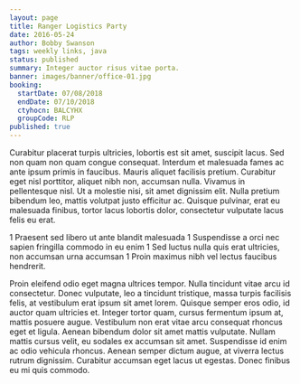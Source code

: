 ```yaml
---
layout: page
title: Ranger Logistics Party
date: 2016-05-24
author: Bobby Swanson
tags: weekly links, java
status: published
summary: Integer auctor risus vitae porta.
banner: images/banner/office-01.jpg
booking:
  startDate: 07/08/2018
  endDate: 07/10/2018
  ctyhocn: BALCYHX
  groupCode: RLP
published: true
---
```

Curabitur placerat turpis ultricies, lobortis est sit amet, suscipit lacus. Sed non quam non quam congue consequat. Interdum et malesuada fames ac ante ipsum primis in faucibus. Mauris aliquet facilisis pretium. Curabitur eget nisl porttitor, aliquet nibh non, accumsan nulla. Vivamus in pellentesque nisl. Ut a molestie nisi, sit amet dignissim elit. Nulla pretium bibendum leo, mattis volutpat justo efficitur ac. Quisque pulvinar, erat eu malesuada finibus, tortor lacus lobortis dolor, consectetur vulputate lacus felis eu erat.

1 Praesent sed libero ut ante blandit malesuada
1 Suspendisse a orci nec sapien fringilla commodo in eu enim
1 Sed luctus nulla quis erat ultricies, non accumsan urna accumsan
1 Proin maximus nibh vel lectus faucibus hendrerit.

Proin eleifend odio eget magna ultrices tempor. Nulla tincidunt vitae arcu id consectetur. Donec vulputate, leo a tincidunt tristique, massa turpis facilisis felis, at vestibulum erat ipsum sit amet lorem. Quisque semper eros odio, id auctor quam ultricies et. Integer tortor quam, cursus fermentum ipsum at, mattis posuere augue. Vestibulum non erat vitae arcu consequat rhoncus eget et ligula. Aenean bibendum dolor sit amet mattis vulputate. Nullam mattis cursus velit, eu sodales ex accumsan sit amet. Suspendisse id enim ac odio vehicula rhoncus. Aenean semper dictum augue, at viverra lectus rutrum dignissim. Curabitur accumsan eget lacus ut egestas. Donec finibus eu mi quis commodo.
